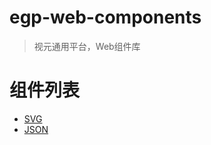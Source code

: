 # egp-web-components

> 视元通用平台，Web组件库

# 组件列表

- [SVG](/src/components/svg/api.md)
- [JSON](/src/components/json/api.md)